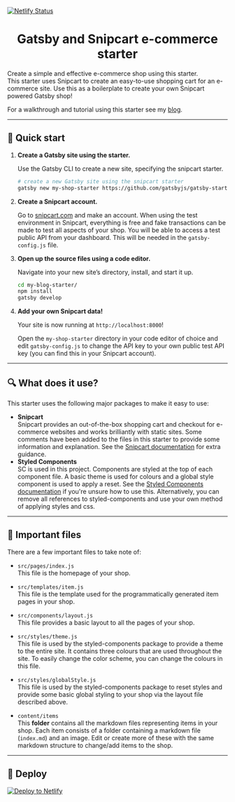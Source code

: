 [![Netlify Status](https://api.netlify.com/api/v1/badges/3bd53cdc-7d81-46e0-979e-8f20c2a226f2/deploy-status)](https://app.netlify.com/sites/squarepatch/deploys)
<h1 align="center">
  Gatsby and Snipcart e-commerce starter
</h1>

Create a simple and effective e-commerce shop using this starter.   
This starter uses Snipcart to create an easy-to-use shopping cart for an e-commerce site. Use this as a boilerplate to create your own Snipcart powered Gatsby shop!

For a walkthrough and tutorial using this starter see my [blog](https://www.frontendstumbles.com/gatsby-and-snipcart-ecommerce-tutorial/).

---
## 🚀 Quick start

1.  **Create a Gatsby site using the starter.**

    Use the Gatsby CLI to create a new site, specifying the snipcart starter.

    ```sh
    # create a new Gatsby site using the snipcart starter
    gatsby new my-shop-starter https://github.com/gatsbyjs/gatsby-starter-blog
    ```  

1. **Create a Snipcart account.**

    Go to [snipcart.com](https://snipcart.com/) and make an account. When using the test environment in Snipcart, everything is free and fake transactions can be made to test all aspects of your shop.
    You will be able to access a test public API from your dashboard. This will be needed in the `gatsby-config.js` file.  

1.  **Open up the source files using a code editor.**

    Navigate into your new site’s directory, install, and start it up.

    ```sh
    cd my-blog-starter/
    npm install
    gatsby develop
    ```  

1.  **Add your own Snipcart data!**

    Your site is now running at `http://localhost:8000`!

    Open the `my-shop-starter` directory in your code editor of choice and edit `gatsby-config.js` to change the API key to your own public test API key (you can find this in your Snipcart account).


---
## 🔍 What does it use?

This starter uses the following major packages to make it easy to use:

- **Snipcart**  
  Snipcart provides an out-of-the-box shopping cart and checkout for e-commerce websites and works brilliantly with static sites. Some comments have been added to the files in this starter to provide some information and explanation. See the [Snipcart documentation](https://docs.snipcart.com/) for extra guidance.
- **Styled Components**  
  SC is used in this project. Components are styled at the top of each component file. A basic theme is used for colours and a global style component is used to apply a reset. See the [Styled Components documentation](https://www.styled-components.com/docs) if you're unsure how to use this. Alternatively, you can remove all references to styled-components and use your own method of applying styles and css.

---
## 📁 Important files

  There are a few important files to take note of:
  
  - `src/pages/index.js`  
    This file is the homepage of your shop. 

  - `src/templates/item.js`  
    This file is the template used for the programmatically generated item pages in your shop.

  - `src/components/layout.js`  
    This file provides a basic layout to all the pages of your shop.

  - `src/styles/theme.js`  
    This file is used by the styled-components package to provide a theme to the entire site. It contains three colours that are used throughout the site. To easily change the color scheme, you can change the colours in this file.

  - `src/styles/globalStyle.js`  
    This file is used by the styled-components package to reset styles and provide some basic global styling to your shop via the layout  file described above.

  - `content/items`  
    This **folder** contains all the markdown files representing items in your shop. Each item consists of a folder containing a markdown file (`index.md`) and an image. Edit or create more of these with the same markdown structure to change/add items to the shop.

---
## 💫 Deploy

[![Deploy to Netlify](https://www.netlify.com/img/deploy/button.svg)](https://app.netlify.com/start/deploy?repository=https://github.com/issydennis/gatsby-snipcart)

